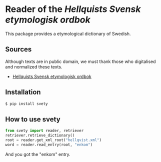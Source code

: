 # Reader of the *Hellquists Svensk etymologisk ordbok* 

This package provides a etymological dictionary of Swedish.

## Sources
Although texts are in public domain, we must thank those who digitalised and normalized these texts.

- [Hellquists Svensk etymologisk ordbok](https://spraakbanken.gu.se/swe/resurs/hellqvist#tabs=information)

## Installation

```bash
$ pip install svety
```

## How to use **svety**

```python
from svety import reader, retriever
retriever.retrieve_dictionary()
root = reader.get_xml_root("hellqvist.xml")
word = reader.read_entry(root, "enkom")
```
And you got the "enkom" entry.
